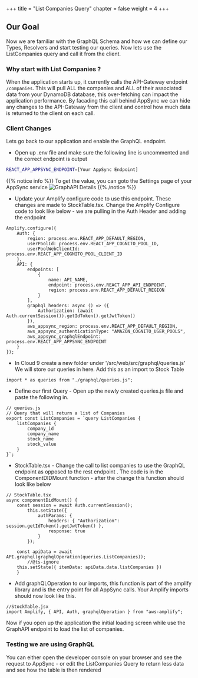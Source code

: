 +++
title = "List Companies Query"
chapter = false
weight = 4
+++

## Our Goal

Now we are familiar with the GraphQL Schema and how we can define our Types, Resolvers and start testing our queries. Now lets use the ListCompanies query and call it from the client.

### Why start with List Companies ?

When the application starts up, it currently calls the API-Gateway endpoint `/companies`. This will pull ALL the companies and ALL of their associated data from your DynamoDB database, this over-fetching can impact the application performance. By facading this call behind AppSync we can hide any changes to the API-Gateway from the client and control how much data is returned to the client on each call.

### Client Changes

Lets go back to our application and enable the GraphQL endpoint.

-   Open up .env file and make sure the following line is uncommented and the correct endpoint is output

```bash
REACT_APP_APPSYNC_ENDPOINT=[Your AppSync Endpoint]
```

{{% notice info %}}
To get the value, you can goto the Settings page of your AppSync service
![GraphAPI Details](/images/GraphAPIDetails.png)
{{% /notice %}}

-   Update your Amplify configure code to use this endpoint. These changes are made to StockTable.tsx. Change the Amplify Configure code to look like below - we are pulling in the Auth Header and adding the endpoint

```tsx
Amplify.configure({
    Auth: {
        region: process.env.REACT_APP_DEFAULT_REGION,
        userPoolId: process.env.REACT_APP_COGNITO_POOL_ID,
        userPoolWebClientId: process.env.REACT_APP_COGNITO_POOL_CLIENT_ID
    },
    API: {
        endpoints: [
            {
                name: API_NAME,
                endpoint: process.env.REACT_APP_API_ENDPOINT,
                region: process.env.REACT_APP_DEFAULT_REGION
            }
        ],
        graphql_headers: async () => ({
            Authorization: (await Auth.currentSession()).getIdToken().getJwtToken()
        }),
        aws_appsync_region: process.env.REACT_APP_DEFAULT_REGION,
        aws_appsync_authenticationType: "AMAZON_COGNITO_USER_POOLS",
        aws_appsync_graphqlEndpoint: process.env.REACT_APP_APPSYNC_ENDPOINT
    }
});
```

-   In Cloud 9 create a new folder under '/src/web/src/graphql/queries.js' We will store our queries in here. Add this as an import to Stock Table

```tsx
import * as queries from "./graphql/queries.js";
```

-   Define our first Query - Open up the newly created queries.js file and paste the following in.

```tsx
// queries.js
// Query that will return a list of Companies
export const ListCompanies = `query ListCompanies {
    listCompanies { 
        company_id 
        company_name
        stock_name
        stock_value
    }
}`;
```

-   StockTable.tsx - Change the call to list companies to use the GraphQL endpoint as opposed to the rest endpoint . The code is in the ComponentDIDMount function - after the change this function should look like below

```tsx
// StockTable.tsx
async componentDidMount() {
    const session = await Auth.currentSession();
        this.setState({
            authParams: {
                headers: { "Authorization": session.getIdToken().getJwtToken() },
                response: true
            }
        });

    const apiData = await API.graphql(graphqlOperation(queries.ListCompanies));
        //@ts-ignore
    this.setState({ itemData: apiData.data.listCompanies })
    }

```

-   Add graphQLOperation to our imports, this function is part of the amplify library and is the entry point for all AppSync calls. Your Amplify imports should now look like this.

```tsx
//StockTable.jsx
import Amplify, { API, Auth, graphqlOperation } from "aws-amplify";
```

Now if you open up the application the initial loading screen while use the GraphAPI endpoint to load the list of companies.

### Testing we are using GraphQL

You can either open the developer console on your browser and see the request to AppSync - or edit the ListCompanies Query to return less data and see how the table is then rendered
